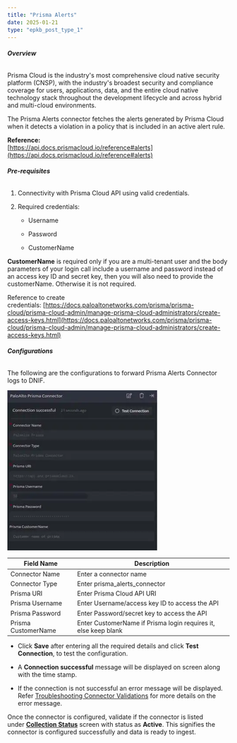 ```yaml
---
title: "Prisma Alerts"
date: 2025-01-21
type: "epkb_post_type_1"
---
```


###### **Overview**

Prisma Cloud is the industry's most comprehensive cloud native security platform (CNSP), with the industry's broadest security and compliance coverage for users, applications, data, and the entire cloud native technology stack throughout the development lifecycle and across hybrid and multi-cloud environments.

The Prisma Alerts connector fetches the alerts generated by Prisma Cloud when it detects a violation in a policy that is included in an active alert rule.

**Reference:**  
[https://api.docs.prismacloud.io/reference#alerts](https://api.docs.prismacloud.io/reference#alerts)

###### **Pre-requisites**

1. Connectivity with Prisma Cloud API using valid credentials.

3. Required credentials:
    - Username
    
    - Password
    
    - CustomerName

**CustomerName** is required only if you are a multi-tenant user and the body parameters of your login call include a username and password instead of an access key ID and secret key, then you will also need to provide the customerName. Otherwise it is not required.

Reference to create credentials: [https://docs.paloaltonetworks.com/prisma/prisma-cloud/prisma-cloud-admin/manage-prisma-cloud-administrators/create-access-keys.html](https://docs.paloaltonetworks.com/prisma/prisma-cloud/prisma-cloud-admin/manage-prisma-cloud-administrators/create-access-keys.html)

###### **Configurations**

The following are the configurations to forward Prisma Alerts Connector logs to DNIF.‌

![image 1-Nov-16-2023-09-25-04-6418-AM](./images-Prisma%20Alerts/Prisma-Alerts-1.webp)

| **Field Name** | **Description** |
| --- | --- |
| Connector Name | Enter a connector name |
| Connector Type | Enter prisma\_alerts\_connector |
| Prisma URI | Enter Prisma Cloud API URI |
| Prisma Username | Enter Username/access key ID to access the API |
| Prisma Password | Enter Password/secret key to access the API |
| Prisma CustomerName | Enter CustomerName if Prisma login requires it, else keep blank |

- Click **Save** after entering all the required details and click **Test Connection**, to test the configuration.

- A **Connection successful** message will be displayed on screen along with the time stamp.

- If the connection is not successful an error message will be displayed. Refer [Troubleshooting Connector Validations](https://dnif.it/kb/troubleshooting-and-debugging/troubleshooting-connector-validations/) for more details on the error message.

Once the connector is configured, validate if the connector is listed under **[Collection Status](https://dnif.it/kb/operations/collection-status/)** screen with status as **Active**. This signifies the connector is configured successfully and data is ready to ingest.
